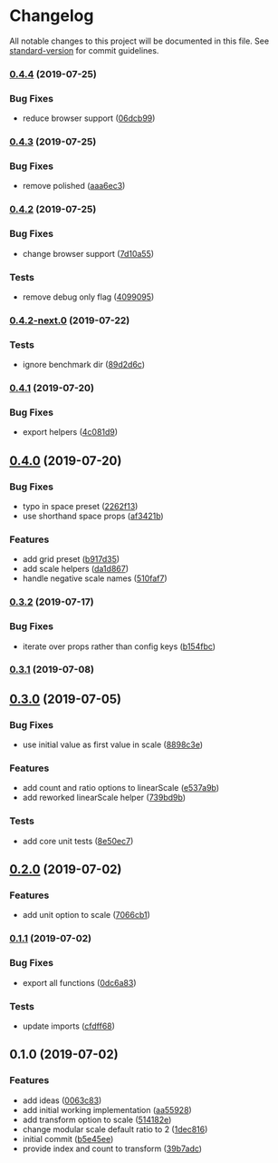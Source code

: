 # Changelog

All notable changes to this project will be documented in this file. See [standard-version](https://github.com/conventional-changelog/standard-version) for commit guidelines.

### [0.4.4](https://github.com/angeloashmore/styled-system-scale/compare/v0.4.3...v0.4.4) (2019-07-25)


### Bug Fixes

* reduce browser support ([06dcb99](https://github.com/angeloashmore/styled-system-scale/commit/06dcb99))



### [0.4.3](https://github.com/angeloashmore/styled-system-scale/compare/v0.4.2...v0.4.3) (2019-07-25)


### Bug Fixes

* remove polished ([aaa6ec3](https://github.com/angeloashmore/styled-system-scale/commit/aaa6ec3))



### [0.4.2](https://github.com/angeloashmore/styled-system-scale/compare/v0.4.2-next.0...v0.4.2) (2019-07-25)


### Bug Fixes

* change browser support ([7d10a55](https://github.com/angeloashmore/styled-system-scale/commit/7d10a55))


### Tests

* remove debug only flag ([4099095](https://github.com/angeloashmore/styled-system-scale/commit/4099095))



### [0.4.2-next.0](https://github.com/angeloashmore/styled-system-scale/compare/v0.4.1...v0.4.2-next.0) (2019-07-22)


### Tests

* ignore benchmark dir ([89d2d6c](https://github.com/angeloashmore/styled-system-scale/commit/89d2d6c))



### [0.4.1](https://github.com/angeloashmore/styled-system-scale/compare/v0.4.0...v0.4.1) (2019-07-20)


### Bug Fixes

* export helpers ([4c081d9](https://github.com/angeloashmore/styled-system-scale/commit/4c081d9))



## [0.4.0](https://github.com/angeloashmore/styled-system-scale/compare/v0.3.2...v0.4.0) (2019-07-20)


### Bug Fixes

* typo in space preset ([2262f13](https://github.com/angeloashmore/styled-system-scale/commit/2262f13))
* use shorthand space props ([af3421b](https://github.com/angeloashmore/styled-system-scale/commit/af3421b))


### Features

* add grid preset ([b917d35](https://github.com/angeloashmore/styled-system-scale/commit/b917d35))
* add scale helpers ([da1d867](https://github.com/angeloashmore/styled-system-scale/commit/da1d867))
* handle negative scale names ([510faf7](https://github.com/angeloashmore/styled-system-scale/commit/510faf7))



### [0.3.2](https://github.com/angeloashmore/styled-system-scale/compare/v0.3.1...v0.3.2) (2019-07-17)


### Bug Fixes

* iterate over props rather than config keys ([b154fbc](https://github.com/angeloashmore/styled-system-scale/commit/b154fbc))



### [0.3.1](https://github.com/angeloashmore/styled-system-scale/compare/v0.3.0...v0.3.1) (2019-07-08)



## [0.3.0](https://github.com/angeloashmore/styled-system-scale/compare/v0.2.0...v0.3.0) (2019-07-05)


### Bug Fixes

* use initial value as first value in scale ([8898c3e](https://github.com/angeloashmore/styled-system-scale/commit/8898c3e))


### Features

* add count and ratio options to linearScale ([e537a9b](https://github.com/angeloashmore/styled-system-scale/commit/e537a9b))
* add reworked linearScale helper ([739bd9b](https://github.com/angeloashmore/styled-system-scale/commit/739bd9b))


### Tests

* add core unit tests ([8e50ec7](https://github.com/angeloashmore/styled-system-scale/commit/8e50ec7))



## [0.2.0](https://github.com/angeloashmore/styled-system-scale/compare/v0.1.1...v0.2.0) (2019-07-02)


### Features

* add unit option to scale ([7066cb1](https://github.com/angeloashmore/styled-system-scale/commit/7066cb1))



### [0.1.1](https://github.com/angeloashmore/styled-system-scale/compare/v0.1.0...v0.1.1) (2019-07-02)


### Bug Fixes

* export all functions ([0dc6a83](https://github.com/angeloashmore/styled-system-scale/commit/0dc6a83))


### Tests

* update imports ([cfdff68](https://github.com/angeloashmore/styled-system-scale/commit/cfdff68))



## 0.1.0 (2019-07-02)


### Features

* add ideas ([0063c83](https://github.com/angeloashmore/styled-system-scale/commit/0063c83))
* add initial working implementation ([aa55928](https://github.com/angeloashmore/styled-system-scale/commit/aa55928))
* add transform option to scale ([514182e](https://github.com/angeloashmore/styled-system-scale/commit/514182e))
* change modular scale default ratio to 2 ([1dec816](https://github.com/angeloashmore/styled-system-scale/commit/1dec816))
* initial commit ([b5e45ee](https://github.com/angeloashmore/styled-system-scale/commit/b5e45ee))
* provide index and count to transform ([39b7adc](https://github.com/angeloashmore/styled-system-scale/commit/39b7adc))
